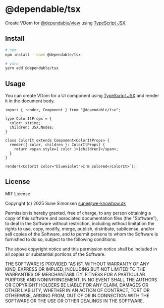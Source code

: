 # @dependable/tsx

Create VDom for
[@dependable/view](https://github.com/sunesimonsen/dependable-view) using
[TypeScript JSX](https://www.typescriptlang.org/docs/handbook/jsx.html).

## Install

```sh
# npm
npm install --save @dependable/tsx

# yarn
yarn add @dependable/tsx
```

## Usage

You can create VDom for a UI component using
[TypeScript JSX](https://www.typescriptlang.org/docs/handbook/jsx.html) and render it in the document body.

```tsx
import { render, Component } from "@dependable/tsx";

type ColorItProps = {
  color: string;
  children: JSX.Nodes;
}

class ColorIt extends Component<ColorItProps> {
  render({ color, children }: ColorItProps) {
    return <span style={ color }>{children}</span>;
  }
}

render(<ColorIt color="blueviolet">I'm colored</ColorIt>`);
```

## License

MIT License

Copyright (c) 2025 Sune Simonsen sune@we-knowhow.dk

Permission is hereby granted, free of charge, to any person obtaining a copy
of this software and associated documentation files (the "Software"), to deal
in the Software without restriction, including without limitation the rights
to use, copy, modify, merge, publish, distribute, sublicense, and/or sell
copies of the Software, and to permit persons to whom the Software is
furnished to do so, subject to the following conditions:

The above copyright notice and this permission notice shall be included in all
copies or substantial portions of the Software.

THE SOFTWARE IS PROVIDED "AS IS", WITHOUT WARRANTY OF ANY KIND, EXPRESS OR
IMPLIED, INCLUDING BUT NOT LIMITED TO THE WARRANTIES OF MERCHANTABILITY,
FITNESS FOR A PARTICULAR PURPOSE AND NONINFRINGEMENT. IN NO EVENT SHALL THE
AUTHORS OR COPYRIGHT HOLDERS BE LIABLE FOR ANY CLAIM, DAMAGES OR OTHER
LIABILITY, WHETHER IN AN ACTION OF CONTRACT, TORT OR OTHERWISE, ARISING FROM,
OUT OF OR IN CONNECTION WITH THE SOFTWARE OR THE USE OR OTHER DEALINGS IN THE
SOFTWARE.
